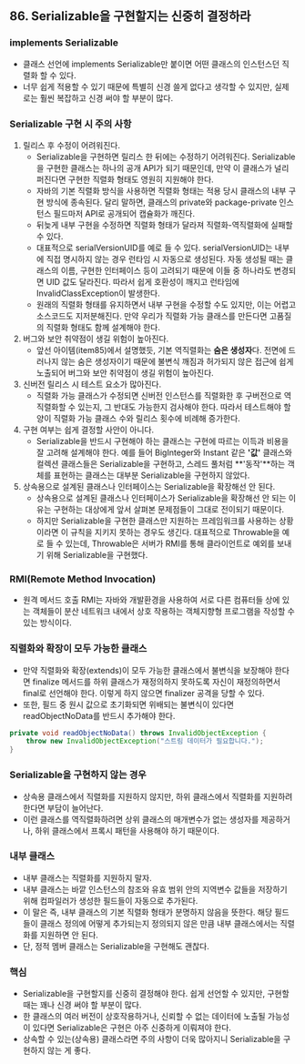 ## 86. Serializable을 구현할지는 신중히 결정하라

### implements Serializable

- 클래스 선언에 implements Serializable만 붙이면 어떤 클래스의 인스턴스던 직렬화 할 수 있다. 
- 너무 쉽게 적용할 수 있기 때문에 특별히 신경 쓸게 없다고 생각할 수 있지만, 실제로는 훨씬 복잡하고 신경 써야 할 부분이 많다.

 

### Serializable 구현 시 주의 사항

1. 릴리스 후 수정이 어려워진다.
   - Serializable을 구현하면 릴리스 한 뒤에는 수정하기 어려워진다. Serializable을 구현한 클래스는 하나의 공개 API가 되기 때문인데, 만약 이 클래스가 널리 퍼진다면 구현한 직렬화 형태도 영원히 지원해야 한다.
   - 자바의 기본 직렬화 방식을 사용하면 직렬화 형태는 적용 당시 클래스의 내부 구현 방식에 종속된다. 달리 말하면, 클래스의 private와 package-private 인스턴스 필드마저 API로 공개되어 캡슐화가 깨진다.
   - 뒤늦게 내부 구현을 수정하면 직렬화 형태가 달라져 직렬화-역직렬화에 실패할 수 있다.
   - 대표적으로 serialVersionUID를 예로 들 수 있다. serialVersionUID는 내부에 직접 명시하지 않는 경우 런타임 시 자동으로 생성된다. 자동 생성될 때는 클래스의 이름, 구현한 인터페이스 등이 고려되기 때문에 이들 중 하나라도 변경되면 UID 값도 달라진다. 따라서 쉽게 호환성이 깨지고 런타임에 InvalidClassException이 발생한다.
   - 원래의 직렬화 형태를 유지하면서 내부 구현을 수정할 수도 있지만, 이는 어렵고 소스코드도 지저분해진다. 만약 우리가 직렬화 가능 클래스를 만든다면 고품질의 직렬화 형태도 함께 설계해야 한다.
2. 버그와 보안 취약점이 생길 위험이 높아진다.
   - 앞선 아이템(item85)에서 설명했듯, 기본 역직렬화는 **숨은 생성자**다. 전면에 드러나지 않는 숨은 생성자이기 때문에 불변식 깨짐과 허가되지 않은 접근에 쉽게 노출되어 버그와 보안 취약점이 생길 위험이 높아진다.
3. 신버전 릴리스 시 테스트 요소가 많아진다.
   - 직렬화 가능 클래스가 수정되면 신버전 인스턴스를 직렬화한 후 구버전으로 역직렬화할 수 있는지, 그 반대도 가능한지 검사해야 한다. 따라서 테스트해야 할 양이 직렬화 가능 클래스 수와 릴리스 횟수에 비례해 증가한다.
4. 구현 여부는 쉽게 결정할 사안이 아니다.
   - Serializable을 반드시 구현해야 하는 클래스는 구현에 따르는 이득과 비용을 잘 고려해 설계해야 한다. 예를 들어 BigInteger와 Instant 같은 **'값'** 클래스와 컬렉션 클래스들은 Serializable을 구현하고, 스레드 풀처럼 **'동작'**하는 객체를 표현하는 클래스는 대부분 Serializable을 구현하지 않았다.
5. 상속용으로 설계된 클래스나 인터페이스는 Serializable을 확장해선 안 된다.
   - 상속용으로 설계된 클래스나 인터페이스가 Serializable을 확장해선 안 되는 이유는 구현하는 대상에게 앞서 살펴본 문제점들이 그대로 전이되기 때문이다.
   - 하지만 Serializable을 구현한 클래스만 지원하는 프레임워크를 사용하는 상황이라면 이 규칙을 지키지 못하는 경우도 생긴다. 대표적으로 Throwable을 예로 들 수 있는데, Throwable은 서버가 RMI를 통해 클라이언트로 예외를 보내기 위해 Serializable을 구현했다.



### RMI(Remote Method Invocation)
- 원격 메서드 호출 RMI는 자바와 개발환경을 사용하여 서로 다른 컴퓨터들 상에 있는 객체들이 분산 네트워크 내에서 상호 작용하는 객체지향형 프로그램을 작성할 수 있는 방식이다.



### 직렬화와 확장이 모두 가능한 클래스

- 만약 직렬화와 확장(extends)이 모두 가능한 클래스에서 불변식을 보장해야 한다면 finalize 메서드를 하위 클래스가 재정의하지 못하도록 자신이 재정의하면서 final로 선언해야 한다. 이렇게 하지 않으면 finalizer 공격을 당할 수 있다.
- 또한, 필드 중 원시 값으로 초기화되면 위배되는 불변식이 있다면 readObjectNoData를 반드시 추가해야 한다.

```java
private void readObjectNoData() throws InvalidObjectException {
    throw new InvalidObjectException("스트림 데이터가 필요합니다.");
}
```

 

### Serializable을 구현하지 않는 경우

- 상속용 클래스에서 직렬화를 지원하지 않지만, 하위 클래스에서 직렬화를 지원하려 한다면 부담이 늘어난다. 
- 이런 클래스를 역직렬화하려면 상위 클래스의 매개변수가 없는 생성자를 제공하거나, 하위 클래스에서 프록시 패턴을 사용해야 하기 때문이다.

 

### 내부 클래스

- 내부 클래스는 직렬화를 지원하지 말자.
- 내부 클래스는 바깥 인스턴스의 참조와 유효 범위 안의 지역변수 값들을 저장하기 위해 컴파일러가 생성한 필드들이 자동으로 추가된다. 
- 이 말은 즉, 내부 클래스의 기본 직렬화 형태가 분명하지 않음을 뜻한다. 해당 필드들이 클래스 정의에 어떻게 추가되는지 정의되지 않은 만큼 내부 클래스에서는 직렬화를 지원하면 안 된다.
- 단, 정적 멤버 클래스는 Serializable을 구현해도 괜찮다.

 

### 핵심

- Serializable을 구현할지를 신중히 결정해야 한다. 쉽게 선언할 수 있지만, 구현할 때는 꽤나 신경 써야 할 부분이 많다.
- 한 클래스의 여러 버전이 상호작용하거나, 신뢰할 수 없는 데이터에 노출될 가능성이 있다면 Serializable은 구현은 아주 신중하게 이뤄져야 한다.
- 상속할 수 있는(상속용) 클래스라면 주의 사항이 더욱 많아지니 Serializable을 구현하지 않는 게 좋다.